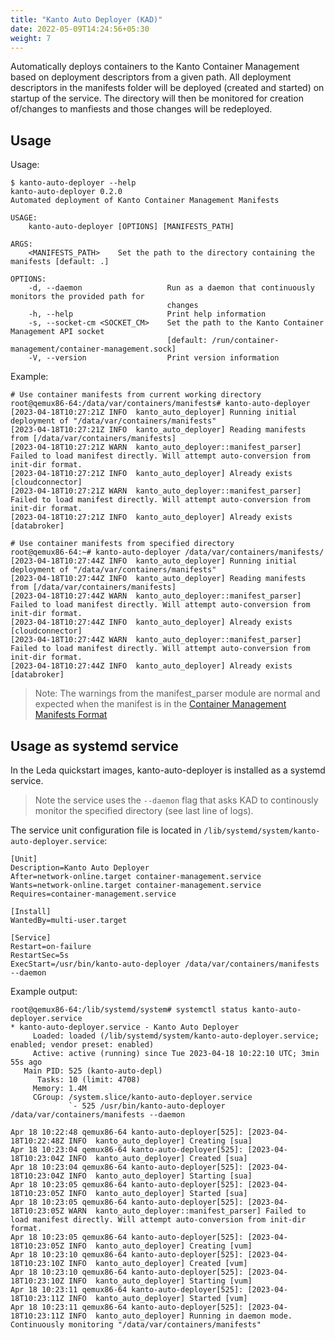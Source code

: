 ```yaml
---
title: "Kanto Auto Deployer (KAD)"
date: 2022-05-09T14:24:56+05:30
weight: 7
---
```


Automatically deploys containers to the Kanto Container Management based on deployment descriptors from a given path.
All deployment descriptors in the manifests folder will be deployed (created and started) on startup of the service.
The directory will then be monitored for creation of/changes to manfiests and those changes will be redeployed.

## Usage

Usage:

```shell
$ kanto-auto-deployer --help
kanto-auto-deployer 0.2.0
Automated deployment of Kanto Container Management Manifests

USAGE:
    kanto-auto-deployer [OPTIONS] [MANIFESTS_PATH]

ARGS:
    <MANIFESTS_PATH>    Set the path to the directory containing the manifests [default: .]

OPTIONS:
    -d, --daemon                   Run as a daemon that continuously monitors the provided path for
                                   changes
    -h, --help                     Print help information
    -s, --socket-cm <SOCKET_CM>    Set the path to the Kanto Container Management API socket
                                   [default: /run/container-management/container-management.sock]
    -V, --version                  Print version information
```

Example:

```shell
# Use container manifests from current working directory
root@qemux86-64:/data/var/containers/manifests# kanto-auto-deployer 
[2023-04-18T10:27:21Z INFO  kanto_auto_deployer] Running initial deployment of "/data/var/containers/manifests"
[2023-04-18T10:27:21Z INFO  kanto_auto_deployer] Reading manifests from [/data/var/containers/manifests]
[2023-04-18T10:27:21Z WARN  kanto_auto_deployer::manifest_parser] Failed to load manifest directly. Will attempt auto-conversion from init-dir format.
[2023-04-18T10:27:21Z INFO  kanto_auto_deployer] Already exists [cloudconnector]
[2023-04-18T10:27:21Z WARN  kanto_auto_deployer::manifest_parser] Failed to load manifest directly. Will attempt auto-conversion from init-dir format.
[2023-04-18T10:27:21Z INFO  kanto_auto_deployer] Already exists [databroker]

# Use container manifests from specified directory
root@qemux86-64:~# kanto-auto-deployer /data/var/containers/manifests/
[2023-04-18T10:27:44Z INFO  kanto_auto_deployer] Running initial deployment of "/data/var/containers/manifests"
[2023-04-18T10:27:44Z INFO  kanto_auto_deployer] Reading manifests from [/data/var/containers/manifests]
[2023-04-18T10:27:44Z WARN  kanto_auto_deployer::manifest_parser] Failed to load manifest directly. Will attempt auto-conversion from init-dir format.
[2023-04-18T10:27:44Z INFO  kanto_auto_deployer] Already exists [cloudconnector]
[2023-04-18T10:27:44Z WARN  kanto_auto_deployer::manifest_parser] Failed to load manifest directly. Will attempt auto-conversion from init-dir format.
[2023-04-18T10:27:44Z INFO  kanto_auto_deployer] Already exists [databroker]
```

> Nоte: The warnings from the manifest_parser module are normal and expected when the manifest is in the [Container Management Manifests Format](https://websites.eclipseprojects.io/kanto/docs/references/containers/container-config/#template)

## Usage as systemd service

In the Leda quickstart images, kanto-auto-deployer is installed as a systemd service. 
> Note the service uses the `--daemon` flag that asks KAD to continously monitor the specified directory (see last line of logs).

The service unit configuration file is located in `/lib/systemd/system/kanto-auto-deployer.service`:

```shell
[Unit]
Description=Kanto Auto Deployer
After=network-online.target container-management.service
Wants=network-online.target container-management.service
Requires=container-management.service

[Install]
WantedBy=multi-user.target

[Service]
Restart=on-failure
RestartSec=5s
ExecStart=/usr/bin/kanto-auto-deployer /data/var/containers/manifests --daemon
```

Example output:

```shell
root@qemux86-64:/lib/systemd/system# systemctl status kanto-auto-deployer.service 
* kanto-auto-deployer.service - Kanto Auto Deployer
     Loaded: loaded (/lib/systemd/system/kanto-auto-deployer.service; enabled; vendor preset: enabled)
     Active: active (running) since Tue 2023-04-18 10:22:10 UTC; 3min 55s ago
   Main PID: 525 (kanto-auto-depl)
      Tasks: 10 (limit: 4708)
     Memory: 1.4M
     CGroup: /system.slice/kanto-auto-deployer.service
             `- 525 /usr/bin/kanto-auto-deployer /data/var/containers/manifests --daemon

Apr 18 10:22:48 qemux86-64 kanto-auto-deployer[525]: [2023-04-18T10:22:48Z INFO  kanto_auto_deployer] Creating [sua]
Apr 18 10:23:04 qemux86-64 kanto-auto-deployer[525]: [2023-04-18T10:23:04Z INFO  kanto_auto_deployer] Created [sua]
Apr 18 10:23:04 qemux86-64 kanto-auto-deployer[525]: [2023-04-18T10:23:04Z INFO  kanto_auto_deployer] Starting [sua]
Apr 18 10:23:05 qemux86-64 kanto-auto-deployer[525]: [2023-04-18T10:23:05Z INFO  kanto_auto_deployer] Started [sua]
Apr 18 10:23:05 qemux86-64 kanto-auto-deployer[525]: [2023-04-18T10:23:05Z WARN  kanto_auto_deployer::manifest_parser] Failed to load manifest directly. Will attempt auto-conversion from init-dir format.
Apr 18 10:23:05 qemux86-64 kanto-auto-deployer[525]: [2023-04-18T10:23:05Z INFO  kanto_auto_deployer] Creating [vum]
Apr 18 10:23:10 qemux86-64 kanto-auto-deployer[525]: [2023-04-18T10:23:10Z INFO  kanto_auto_deployer] Created [vum]
Apr 18 10:23:10 qemux86-64 kanto-auto-deployer[525]: [2023-04-18T10:23:10Z INFO  kanto_auto_deployer] Starting [vum]
Apr 18 10:23:11 qemux86-64 kanto-auto-deployer[525]: [2023-04-18T10:23:11Z INFO  kanto_auto_deployer] Started [vum]
Apr 18 10:23:11 qemux86-64 kanto-auto-deployer[525]: [2023-04-18T10:23:11Z INFO  kanto_auto_deployer] Running in daemon mode. Continuously monitoring "/data/var/containers/manifests"
```